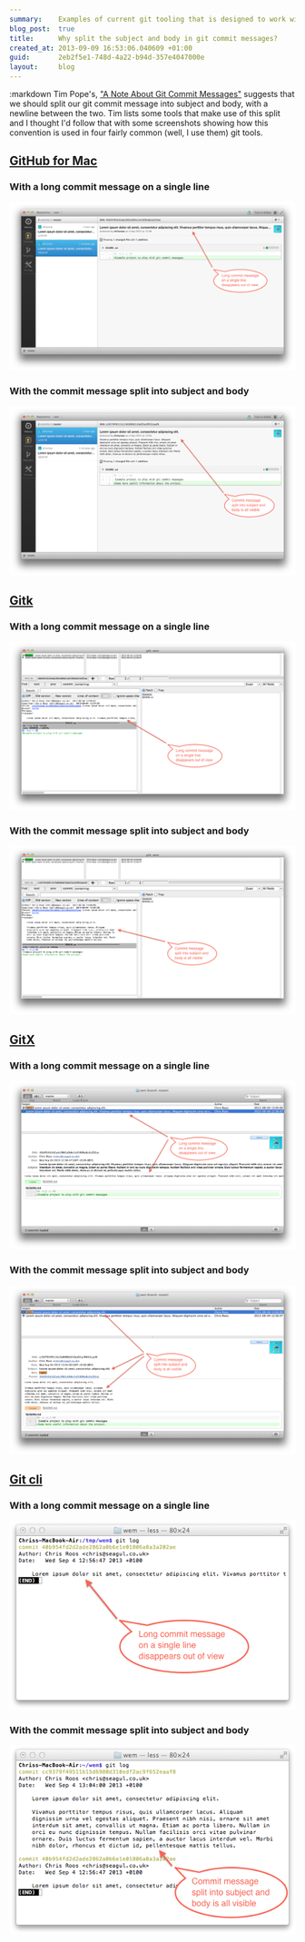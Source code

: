 ```yaml
---
summary:    Examples of current git tooling that is designed to work with a separate subject and body in the commit message
blog_post:  true
title:      Why split the subject and body in git commit messages?
created_at: 2013-09-09 16:53:06.040609 +01:00
guid:       2eb2f5e1-748d-4a22-b94d-357e4047000e
layout:     blog
---
```

:markdown
  Tim Pope's, ["A Note About Git Commit Messages"](http://tbaggery.com/2008/04/19/a-note-about-git-commit-messages.html) suggests that we should split our git commit message into subject and body, with a newline between the two. Tim lists some tools that make use of this split and I thought I'd follow that with some screenshots showing how this convention is used in four fairly common (well, I use them) git tools.

  ## [GitHub for Mac](http://mac.github.com/)

  ### With a long commit message on a single line

  ![GitHub.app with a long commit message on a single line](/images/git-commit-message-github-bad.png)

  ### With the commit message split into subject and body

  ![GitHub.app with the commit message split into subject and body](/images/git-commit-message-github-good.png)

  ## [Gitk](https://www.kernel.org/pub/software/scm/git/docs/gitk.html)

  ### With a long commit message on a single line

  ![Gitk with a long commit message on a single line](/images/git-commit-message-gitk-bad.png)

  ### With the commit message split into subject and body

  ![Gitk with the commit message split into subject and body](/images/git-commit-message-gitk-good.png)

  ## [GitX](http://gitx.frim.nl/)

  ### With a long commit message on a single line

  ![GitX with a long commit message on a single line](/images/git-commit-message-gitx-bad.png)

  ### With the commit message split into subject and body

  ![GitX with the commit message split into subject and body](/images/git-commit-message-gitx-good.png)

  ## [Git cli](http://git-scm.com/)

  ### With a long commit message on a single line

  ![Git cli with a long commit message on a single line](/images/git-commit-message-git-cli-bad.png)

  ### With the commit message split into subject and body

  ![GitX with the commit message split into subject and body](/images/git-commit-message-git-cli-good.png)
